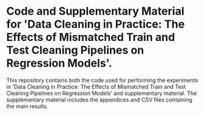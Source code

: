 # Code and Supplementary Material for 'Data Cleaning in Practice: The Effects of Mismatched Train and Test Cleaning Pipelines on Regression Models'.

This repository contains both the code used for performing the experiments in 'Data Cleaning in Practice: The Effects of Mismatched Train and Test Cleaning Pipelines on Regression Models' and supplementary material. The supplementary material includes the appendices and CSV files containing the main results.
